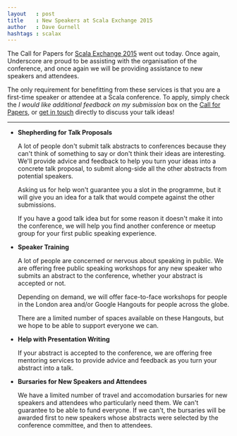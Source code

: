 ```yaml
---
layout   : post
title    : New Speakers at Scala Exchange 2015
author   : Dave Gurnell
hashtags : scalax
---
```


The Call for Papers for [Scala Exchange 2015][scalax] went out today. Once again, Underscore are proud to be assisting with the organisation of the conference, and once again we will be providing assistance to new speakers and attendees.

The only requirement for benefitting from these services is that you are a first-time speaker or attendee at a Scala conference. To apply, simply check the *I would like additional feedback on my submission* box on the [Call for Papers][cfp], or [get in touch][contact] directly to discuss your talk ideas!

---

 - **Shepherding for Talk Proposals**

   A lot of people don't submit talk abstracts to conferences because they can't think of something to say or don't think their ideas are interesting. We'll provide advice and feedback to help you turn your ideas into a concrete talk proposal, to submit along-side all the other abstracts from potential speakers.

   Asking us for help won't guarantee you a slot in the programme, but it will give you an idea for a talk that would compete against the other submissions.

   If you have a good talk idea but for some reason it doesn't make it into the conference, we will help you find another conference or meetup group for your first public speaking experience.

 - **Speaker Training**

   A lot of people are concerned or nervous about speaking in public. We are offering free public speaking workshops for any new speaker who submits an abstract to the conference, whether your abstract is accepted or not.

   Depending on demand, we will offer face-to-face workshops for people in the London area and/or Google Hangouts for people across the globe.

   There are a limited number of spaces available on these Hangouts, but we hope to be able to support everyone we can.

 - **Help with Presentation Writing**

   If your abstract is accepted to the conference, we are offering free mentoring services to provide advice and feedback as you turn your abstract into a talk.

 - **Bursaries for New Speakers and Attendees**

   We have a limited number of travel and accomodation bursaries for new speakers and attendees who particularly need them. We can't guarantee to be able to fund everyone. If we can't, the bursaries will be awarded first to new speakers whose abstracts were selected by the conference committee, and then to attendees.

[scalax]: http://scala.exchange
[cfp]: https://docs.google.com/forms/d/1inNbh0rr--eNZeU36ZL9naoHVgleD3wPE7sEXD1UxJY/viewform
[contact]: http://underscore.io/contact/?subject=Scala%20Exchange%20-%20Idea%20for%20Talk%20Submission
